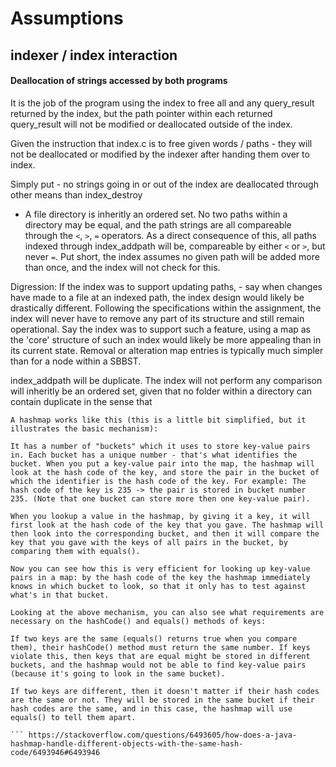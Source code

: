 
# Assumptions

## indexer / index interaction

#### Deallocation of strings accessed by both programs  
It is the job of the program using the index to free all and any query_result returned by the index,
but the path pointer within each returned query_result will not be modified or deallocated outside of the index.

Given the instruction that index.c is to free given words / paths - they will not be deallocated or 
modified by the indexer after handing them over to index.

Simply put - no strings going in or out of the index are deallocated through other means than index_destroy

* A file directory is inheritly an ordered set. No two paths within a directory may be equal, and the path strings
are all compareable through the `<`, `>`, `=` operators. As a direct consequence of this, all paths indexed through index_addpath 
will be, compareable by either `<` or `>`, but never `=`. 
Put short, the index assumes no given path will be added more than once, and the index will not check for this.

Digression: 
  If the index was to support updating paths, - say when changes have made to a file at an indexed path, 
  the index design would likely be drastically different. 
  Following the specifications within the assignment, the index will never have to remove any part of 
  its structure and still remain operational. Say the index was to support such a feature, using a map as 
  the 'core' structure of such an index would likely be more appealing than in its current state.
  Removal or alteration map entries is typically much simpler than for a node within a SBBST.

index_addpath will be duplicate. The index will not perform any comparison 
will inheritly be an ordered set, given that no folder within a directory can contain duplicate 
in the sense that 




```
A hashmap works like this (this is a little bit simplified, but it illustrates the basic mechanism):

It has a number of "buckets" which it uses to store key-value pairs in. Each bucket has a unique number - that's what identifies the bucket. When you put a key-value pair into the map, the hashmap will look at the hash code of the key, and store the pair in the bucket of which the identifier is the hash code of the key. For example: The hash code of the key is 235 -> the pair is stored in bucket number 235. (Note that one bucket can store more then one key-value pair).

When you lookup a value in the hashmap, by giving it a key, it will first look at the hash code of the key that you gave. The hashmap will then look into the corresponding bucket, and then it will compare the key that you gave with the keys of all pairs in the bucket, by comparing them with equals().

Now you can see how this is very efficient for looking up key-value pairs in a map: by the hash code of the key the hashmap immediately knows in which bucket to look, so that it only has to test against what's in that bucket.

Looking at the above mechanism, you can also see what requirements are necessary on the hashCode() and equals() methods of keys:

If two keys are the same (equals() returns true when you compare them), their hashCode() method must return the same number. If keys violate this, then keys that are equal might be stored in different buckets, and the hashmap would not be able to find key-value pairs (because it's going to look in the same bucket).

If two keys are different, then it doesn't matter if their hash codes are the same or not. They will be stored in the same bucket if their hash codes are the same, and in this case, the hashmap will use equals() to tell them apart.

``` https://stackoverflow.com/questions/6493605/how-does-a-java-hashmap-handle-different-objects-with-the-same-hash-code/6493946#6493946